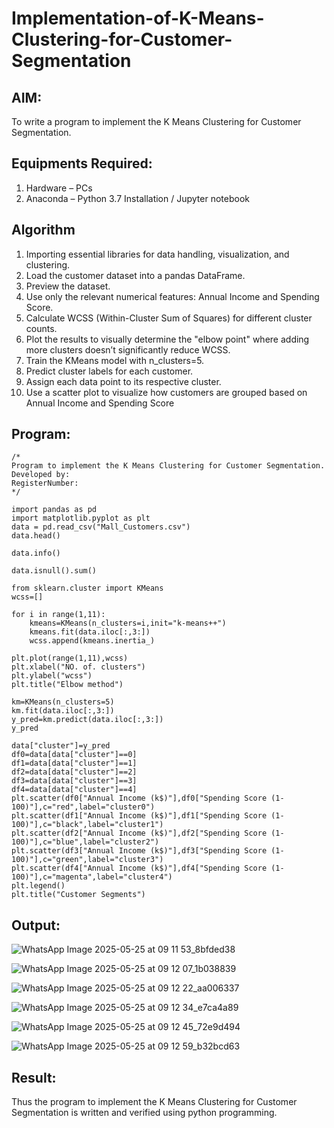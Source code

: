 # Implementation-of-K-Means-Clustering-for-Customer-Segmentation

## AIM:
To write a program to implement the K Means Clustering for Customer Segmentation.

## Equipments Required:
1. Hardware – PCs
2. Anaconda – Python 3.7 Installation / Jupyter notebook

## Algorithm
1. Importing essential libraries for data handling, visualization, and clustering.
2. Load the customer dataset into a pandas DataFrame.
3. Preview the dataset.
4. Use only the relevant numerical features: Annual Income and Spending Score.
5. Calculate WCSS (Within-Cluster Sum of Squares) for different cluster counts.
6. Plot the results to visually determine the "elbow point" where adding more clusters doesn’t significantly reduce WCSS.
7. Train the KMeans model with n_clusters=5.
8. Predict cluster labels for each customer.
9. Assign each data point to its respective cluster.
10. Use a scatter plot to visualize how customers are grouped based on Annual Income and Spending Score 

## Program:
```
/*
Program to implement the K Means Clustering for Customer Segmentation.
Developed by: 
RegisterNumber:  
*/
```
```
import pandas as pd
import matplotlib.pyplot as plt
data = pd.read_csv("Mall_Customers.csv")
data.head()

data.info()

data.isnull().sum()

from sklearn.cluster import KMeans
wcss=[]

for i in range(1,11):
    kmeans=KMeans(n_clusters=i,init="k-means++")
    kmeans.fit(data.iloc[:,3:])
    wcss.append(kmeans.inertia_)

plt.plot(range(1,11),wcss)
plt.xlabel("NO. of. clusters")
plt.ylabel("wcss")
plt.title("Elbow method")

km=KMeans(n_clusters=5)
km.fit(data.iloc[:,3:])
y_pred=km.predict(data.iloc[:,3:])
y_pred

data["cluster"]=y_pred
df0=data[data["cluster"]==0]
df1=data[data["cluster"]==1]
df2=data[data["cluster"]==2]
df3=data[data["cluster"]==3]
df4=data[data["cluster"]==4]
plt.scatter(df0["Annual Income (k$)"],df0["Spending Score (1-100)"],c="red",label="cluster0")
plt.scatter(df1["Annual Income (k$)"],df1["Spending Score (1-100)"],c="black",label="cluster1")
plt.scatter(df2["Annual Income (k$)"],df2["Spending Score (1-100)"],c="blue",label="cluster2")
plt.scatter(df3["Annual Income (k$)"],df3["Spending Score (1-100)"],c="green",label="cluster3")
plt.scatter(df4["Annual Income (k$)"],df4["Spending Score (1-100)"],c="magenta",label="cluster4")
plt.legend()
plt.title("Customer Segments")
```
## Output:

![WhatsApp Image 2025-05-25 at 09 11 53_8bfded38](https://github.com/user-attachments/assets/fbd56cf1-1fd6-4d6b-b390-95f09bcfb58a)

![WhatsApp Image 2025-05-25 at 09 12 07_1b038839](https://github.com/user-attachments/assets/c40568bd-162b-470a-a939-0429776b1661)

![WhatsApp Image 2025-05-25 at 09 12 22_aa006337](https://github.com/user-attachments/assets/33ecc1ea-61e8-42e6-bb1f-9d52d0a37892)

![WhatsApp Image 2025-05-25 at 09 12 34_e7ca4a89](https://github.com/user-attachments/assets/f3067907-22e0-4f69-a251-5f8036d689ef)

![WhatsApp Image 2025-05-25 at 09 12 45_72e9d494](https://github.com/user-attachments/assets/23a2bbfa-8a1e-4450-8dee-9b05884f6b4d)

![WhatsApp Image 2025-05-25 at 09 12 59_b32bcd63](https://github.com/user-attachments/assets/64e8814f-ca9d-4cd9-8ccd-48567c569b57)


## Result:
Thus the program to implement the K Means Clustering for Customer Segmentation is written and verified using python programming.
